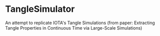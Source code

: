 # TangleSimulator
An attempt to replicate IOTA's Tangle Simulations (from paper: Extracting Tangle Properties in Continuous Time via Large-Scale Simulations)
